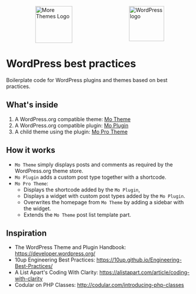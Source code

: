<div style="width:100%;display:flex;justify-content:space-around;alig-items:center;">
<img align="right" src="https://morethemes.baby/wp-content/uploads/2018/02/morethemesbaby-logo-transparent.png" title="More Themes Logo" width="100" height="100">
<img align="right" src="https://s.w.org/style/images/about/WordPress-logotype-simplified.png" title="WordPress logo" width="95" height="95">
</div>

# WordPress best practices

Boilerplate code for WordPress plugins and themes based on best practices.

## What's inside

1. A WordPress.org compatible theme: [Mo Theme](wp-content/themes/mo-theme)
2. A WordPress.org compatible plugin: [Mo Plugin](wp-content/plugins/mo-plugin)
3. A child theme using the plugin: [Mo Pro Theme](wp-content/themes/mo-pro-theme)

## How it works

* `Mo Theme` simply displays posts and comments as required by the WordPress.org theme store.
* `Mo Plugin` adds a custom post type together with a shortcode.
* `Mo Pro Theme`: 
	* Displays the shortcode added by the `Mo Plugin`,
	* Displays a widget with custom post types added by the `Mo Plugin`.  
	* Overwrites the homepage from `Mo Theme` by adding a sidebar with the widget.
	* Extends the `Mo Theme` post list template part.

## Inspiration

* The WordPress Theme and Plugin Handbook: https://developer.wordpress.org/
* 10up Engineering Best Practices: https://10up.github.io/Engineering-Best-Practices/
* A List Apart's Coding With Clarity: https://alistapart.com/article/coding-with-clarity
* Codular on PHP Classes: http://codular.com/introducing-php-classes
